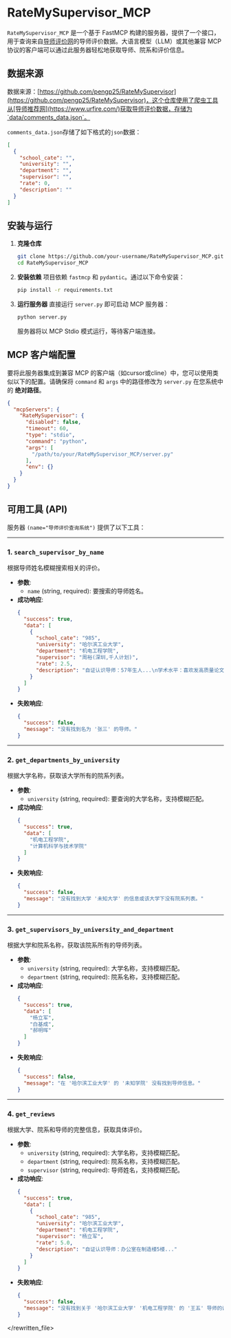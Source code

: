 # RateMySupervisor_MCP

`RateMySupervisor_MCP` 是一个基于 FastMCP 构建的服务器，提供了一个接口，用于查询来自[导师评价网](https://www.urfire.com/)的导师评价数据。大语言模型（LLM）或其他兼容 MCP 协议的客户端可以通过此服务器轻松地获取导师、院系和评价信息。

## 数据来源

数据来源：[https://github.com/pengp25/RateMySupervisor](https://github.com/pengp25/RateMySupervisor)，这个仓库使用了爬虫工具从[导师推荐网](https://www.urfire.com/)获取导师评价数据，存储为`data/comments_data.json`。

`comments_data.json`存储了如下格式的`json`数据：
```json
[
  {
    "school_cate": "", 
    "university": "", 
    "department": "", 
    "supervisor": "", 
    "rate": 0, 
    "description": ""
  }
]
```

## 安装与运行

1.  **克隆仓库**
    ```bash
    git clone https://github.com/your-username/RateMySupervisor_MCP.git
    cd RateMySupervisor_MCP
    ```

2.  **安装依赖**
    项目依赖 `fastmcp` 和 `pydantic`。通过以下命令安装：
    ```bash
    pip install -r requirements.txt
    ```

3.  **运行服务器**
    直接运行 `server.py` 即可启动 MCP 服务器：
    ```bash
    python server.py
    ```
    服务器将以 MCP Stdio 模式运行，等待客户端连接。

## MCP 客户端配置

要将此服务器集成到兼容 MCP 的客户端（如cursor或cline）中，您可以使用类似以下的配置。请确保将 `command` 和 `args` 中的路径修改为 `server.py` 在您系统中的 **绝对路径**。

```json
{
  "mcpServers": {
    "RateMySupervisor": {
      "disabled": false,
      "timeout": 60,
      "type": "stdio",
      "command": "python",
      "args": [
        "/path/to/your/RateMySupervisor_MCP/server.py"
      ],
      "env": {}
    }
  }
}
```

## 可用工具 (API)

服务器 `(name="导师评价查询系统")` 提供了以下工具：

---

### 1. `search_supervisor_by_name`

根据导师姓名模糊搜索相关的评价。

-   **参数**:
    -   `name` (string, required): 要搜索的导师姓名。
-   **成功响应**:
    ```json
    {
      "success": true,
      "data": [
        {
          "school_cate": "985",
          "university": "哈尔滨工业大学",
          "department": "机电工程学院",
          "supervisor": "周裕(深圳,千人计划)",
          "rate": 2.5,
          "description": "自证认识导师：57年生人...\n学术水平：喜欢发高质量论文..."
        }
      ]
    }
    ```
-   **失败响应**:
    ```json
    {
      "success": false,
      "message": "没有找到名为 '张三' 的导师。"
    }
    ```

---
### 2. `get_departments_by_university`

根据大学名称，获取该大学所有的院系列表。

-   **参数**:
    -   `university` (string, required): 要查询的大学名称，支持模糊匹配。
-   **成功响应**:
    ```json
    {
      "success": true,
      "data": [
        "机电工程学院",
        "计算机科学与技术学院"
      ]
    }
    ```
-   **失败响应**:
    ```json
    {
      "success": false,
      "message": "没有找到大学 '未知大学' 的信息或该大学下没有院系列表。"
    }
    ```

---
### 3. `get_supervisors_by_university_and_department`

根据大学和院系名称，获取该院系所有的导师列表。

-   **参数**:
    -   `university` (string, required): 大学名称，支持模糊匹配。
    -   `department` (string, required): 院系名称，支持模糊匹配。
-   **成功响应**:
    ```json
    {
      "success": true,
      "data": [
        "杨立军",
        "白基成",
        "郝明晖"
      ]
    }
    ```
-   **失败响应**:
    ```json
    {
      "success": false,
      "message": "在 '哈尔滨工业大学' 的 '未知学院' 没有找到导师信息。"
    }
    ```

---
### 4. `get_reviews`

根据大学、院系和导师的完整信息，获取具体评价。

-   **参数**:
    -   `university` (string, required): 大学名称，支持模糊匹配。
    -   `department` (string, required): 院系名称，支持模糊匹配。
    -   `supervisor` (string, required): 导师姓名，支持模糊匹配。
-   **成功响应**:
    ```json
    {
      "success": true,
      "data": [
        {
          "school_cate": "985",
          "university": "哈尔滨工业大学",
          "department": "机电工程学院",
          "supervisor": "杨立军",
          "rate": 5.0,
          "description": "自证认识导师：办公室在制造楼5楼..."
        }
      ]
    }
    ```
-   **失败响应**:
    ```json
    {
      "success": false,
      "message": "没有找到关于 '哈尔滨工业大学' '机电工程学院' 的 '王五' 导师的评价。"
    }
    ```

</rewritten_file>